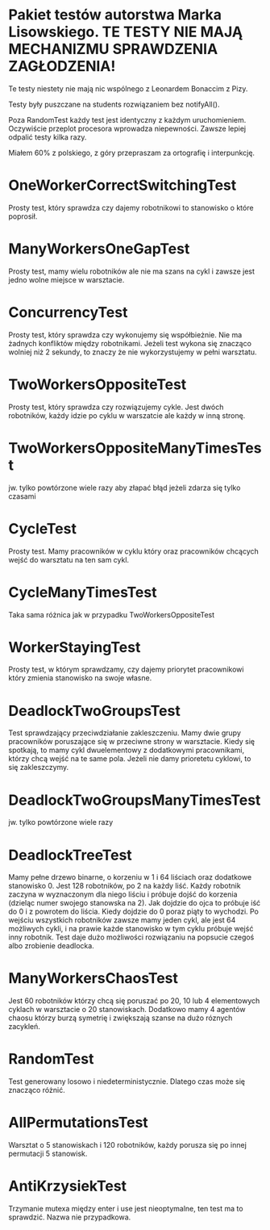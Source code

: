 # Pakiet testów autorstwa Marka Lisowskiego. TE TESTY NIE MAJĄ MECHANIZMU SPRAWDZENIA ZAGŁODZENIA!

Te testy niestety nie mają nic wspólnego z Leonardem Bonaccim z Pizy.

Testy były puszczane na students rozwiązaniem bez notifyAll().

Poza RandomTest każdy test jest identyczny z każdym uruchomieniem. Oczywiście przeplot procesora wprowadza niepewności. Zawsze lepiej odpalić testy kilka razy.

Miałem 60% z polskiego, z góry przepraszam za ortografię i interpunkcję.

# OneWorkerCorrectSwitchingTest

Prosty test, który sprawdza czy dajemy robotnikowi to stanowisko o które poprosił.

# ManyWorkersOneGapTest

Prosty test, mamy wielu robotników ale nie ma szans na cykl i zawsze jest jedno wolne miejsce w warsztacie.

# ConcurrencyTest

Prosty test, który sprawdza czy wykonujemy się współbieżnie. 
Nie ma żadnych konfliktów między robotnikami.
Jeżeli test wykona się znacząco wolniej niż 2 sekundy, to znaczy że nie wykorzystujemy w pełni warsztatu.

# TwoWorkersOppositeTest

Prosty test, który sprawdza czy rozwiązujemy cykle.
Jest dwóch robotników, każdy idzie po cyklu w warszatcie ale każdy w inną stronę.

# TwoWorkersOppositeManyTimesTest

jw. tylko powtórzone wiele razy aby złapać błąd jeżeli zdarza się tylko czasami

# CycleTest

Prosty test. Mamy pracowników w cyklu który oraz pracowników chcących wejść do warsztatu na ten sam cykl.

# CycleManyTimesTest

Taka sama różnica jak w przypadku TwoWorkersOppositeTest

# WorkerStayingTest

Prosty test, w którym sprawdzamy, czy dajemy priorytet pracownikowi który zmienia stanowisko na swoje własne.

# DeadlockTwoGroupsTest

Test sprawdzający przeciwdziałanie zakleszczeniu. 
Mamy dwie grupy pracowników poruszające się w przeciwne strony w warsztacie.
Kiedy się spotkają, to mamy cykl dwuelementowy z dodatkowymi pracownikami, którzy chcą wejść na te same pola.
Jeżeli nie damy prioretetu cyklowi, to się zakleszczymy.

# DeadlockTwoGroupsManyTimesTest

jw. tylko powtórzone wiele razy

# DeadlockTreeTest

Mamy pełne drzewo binarne, o korzeniu w 1 i 64 liściach oraz dodatkowe stanowisko 0.
Jest 128 robotników, po 2 na każdy liść.
Każdy robotnik zaczyna w wyznaczonym dla niego liściu i próbuje dojść do korzenia (dzieląc numer swojego stanowska na 2).
Jak dojdzie do ojca to próbuje iść do 0 i z powrotem do liścia.
Kiedy dojdzie do 0 poraz piąty to wychodzi.
Po wejściu wszystkich robotników zawsze mamy jeden cykl, ale jest 64 możliwych cykli, i na prawie każde stanowisko w tym cyklu próbuje wejść inny robotnik.
Test daje dużo możliwości rozwiązaniu na popsucie czegoś albo zrobienie deadlocka.

# ManyWorkersChaosTest

Jest 60 robotników którzy chcą się poruszać po 20, 10 lub 4 elementowych cyklach w warsztacie o 20 stanowiskach.
Dodatkowo mamy 4 agentów chaosu którzy burzą symetrię i zwiększają szanse na dużo róznych zacykleń.

# RandomTest

Test generowany losowo i niedeterministycznie. Dlatego czas może się znacząco różnić.

# AllPermutationsTest

Warsztat o 5 stanowiskach i 120 robotników, każdy porusza się po innej permutacji 5 stanowisk.

# AntiKrzysiekTest

Trzymanie mutexa między enter i use jest nieoptymalne, ten test ma to sprawdzić. Nazwa nie przypadkowa.

